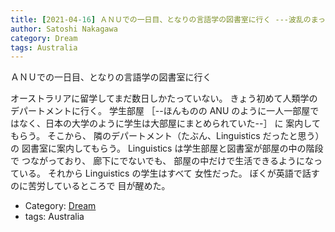 ```yaml
---
title: [2021-04-16] ＡＮＵでの一日目、となりの言語学の図書室に行く ---波乱のまったくない夢だ・・・
author: Satoshi Nakagawa
category: Dream
tags: Australia
---
```


ＡＮＵでの一日目、となりの言語学の図書室に行く

 オーストラリアに留学してまだ数日しかたっていない。
きょう初めて人類学のデパートメントに行く。
学生部屋 ［--ほんものの ANU のように一人一部屋ではなく、日本の大学のように学生は大部屋にまとめられていた--］ に
案内してもらう。
そこから、
隣のデパートメント（たぶん、Linguistics だったと思う）の
図書室に案内してもらう。
Linguistics は学生部屋と図書室が部屋の中の階段で
つながっており、
廊下にでないでも、
部屋の中だけで生活できるようになっている。
それから Linguistics の学生はすべて
女性だった。
ぼくが英語で話すのに苦労しているところで
目が醒めた。

- Category: [Dream](https://merapano.github.io/categories.html#Dream)
- tags: Australia
